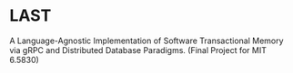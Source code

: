 # LAST
A Language-Agnostic Implementation of Software Transactional Memory via gRPC and Distributed Database Paradigms. (Final Project for MIT 6.5830)
